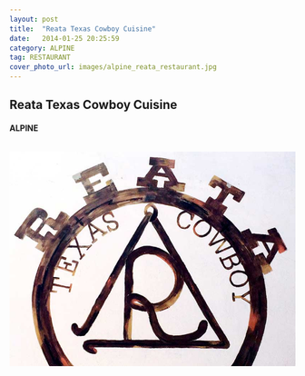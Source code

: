 ```yaml
---
layout: post
title:  "Reata Texas Cowboy Cuisine"
date:   2014-01-25 20:25:59
category: ALPINE
tag: RESTAURANT
cover_photo_url: images/alpine_reata_restaurant.jpg
---
```


<div class="section-title">
  <h2>Reata Texas Cowboy Cuisine</h2>
    <h4>ALPINE</h4>
    <div class="divider-border"></div>
</div> 
<div class="column small-6">
    <p>
    </p>
<div class="column small-6">
    <img src="/images/alpine_reata_restaurant.jpg">
</div>